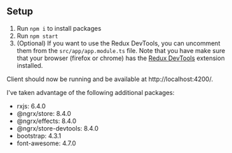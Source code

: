 ## Setup

1.  Run `npm i` to install packages
2.  Run `npm start`
3.  (Optional) If you want to use the Redux DevTools, you can uncomment them from the ``src/app/app.module.ts`` file. Note that you have make sure that your browser (firefox or chrome) has the [Redux DevTools](https://chrome.google.com/webstore/detail/redux-devtools/lmhkpmbekcpmknklioeibfkpmmfibljd) extension installed.

Client should now be running and be available at http://localhost:4200/.

I've taken advantage of the following additional packages:
* rxjs: 6.4.0
* @ngrx/store: 8.4.0
* @ngrx/effects: 8.4.0
* @ngrx/store-devtools: 8.4.0
* bootstrap: 4.3.1
* font-awesome: 4.7.0